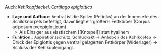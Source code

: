 ---
---
Auch: *Kehlkopfdeckel, Cartilago epiglottica*
- **Lage und Aufbau**:: Ventral ist die Spitze (Petiolus) an der Innenseite des Schildknorpels befestigt, davor liegt ein größerer Fettkörper (Corpus adiposum preepiglotticum)
	- Als Einziger aus elastischem [[Knorpel]] statt hyalinem
- **Funktion**:: Aspirationsschutz: Schluckakt → Anheben des Kehlkopfes → Druck der Epiglottis gegen ventral gelagerten Fettkörper (Widerlager) → Schluss des Kehlkopfeingangs 